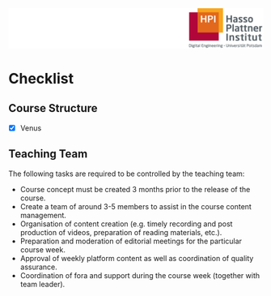 ![HPI Logo](img/HPI_Logo.png)

# Checklist

## Course Structure  

  - [x] Venus

## Teaching Team

The following tasks are required to be controlled by the teaching team:

- Course concept must be created 3 months prior to the release of the course.
- Create a team of around 3-5 members to assist in the course content management.
- Organisation of content creation (e.g. timely recording and post production of videos, preparation of reading materials, etc.).
- Preparation and moderation of editorial meetings for the particular course week.
- Approval of weekly platform content as well as coordination of quality assurance.
- Coordination of fora and support during the course week (together with team leader).
